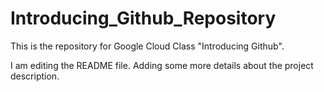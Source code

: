 # Introducing_Github_Repository
This is the repository for Google Cloud Class "Introducing Github".

I am editing the README file. Adding some more details about the project description.
